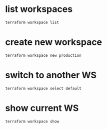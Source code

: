 


# list workspaces
````
terraform workspace list
````

# create new workspace
````
terraform workspace new production
````

# switch to another WS
````
terraform workspace select default
````

# show current WS
````
terraform workspace show
````
